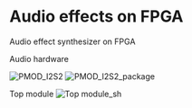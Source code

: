 # Audio effects on FPGA

Audio effect synthesizer on FPGA

Audio hardware

![PMOD_I2S2](https://euborw.bl.files.1drv.com/y4mwscr7u3Q0WJKuOjfrLSFswmMhJFcQz_qvUDQmWPsWANUPPx3s-RrdHahplWN4MPxWtFJAZCzZokzS9oG3hJRHTa8-hztUF-5ix6DoEZ3FbW79HuWuWykaC6-vPQCz_jN-qtZzENmEM_CL7x6Fu-V3fVBwSbUUZ1B4FpyTJbHc2y09jmmIoznP9JKdHkloQC22fRvzkGEwn-uEL7m5GIYtg/pmod_i2s2.jpg) ![PMOD_I2S2_package](https://jhuenw.bl.files.1drv.com/y4mh-JRwzfInJGsB7npvB02QFP4E8O0fYseJrh7mCKZPhDtrRKAkyIU4vrSgIPZ57SPrRugP-CoS5pu-_W9fq1E2gV9SOYeyPc2In_a5uqQzCtwXbUYRvOQnHEt-zomphOLXn2Uw7RpaKbKLNvgQfF-pJNqbiX5LAaW5zODYNF66IESQ3uHqDSOCEtjt620oITZFzO71EyDkpSPB3bvZ61J6Q/pmod_i2s2_package.png)


Top module
![Top module_sh](https://sqtelw.bl.files.1drv.com/y4mlXUriQGOxMGSBp6BmJnRkzW-bHo_G6xQlGBU3ApJFoufn-A9Og4J6JGYTog7TlxL6ZbedzLgP9hDjVF13TKhyuxEm-naD8dsrNjLRAn25YDa2BcQOAjHDRWS-00907IVI5ieVeTlFzPVoMkXb-xzjnfGCfC39y8fCIhgy7ZA0O1U8rkYj9LuDm_M5Ax7zs6MJj9c1gnFHGCdvNerxTifug/top-audio-effects.png)
